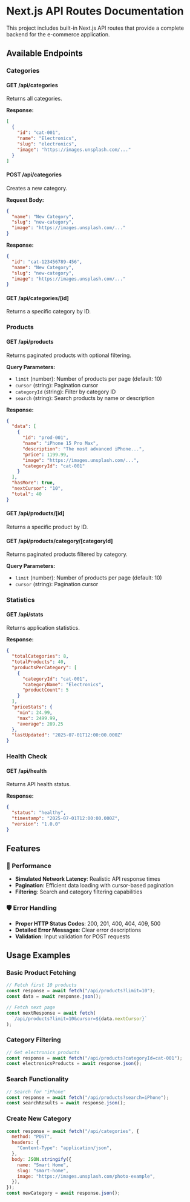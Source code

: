 # Next.js API Routes Documentation

This project includes built-in Next.js API routes that provide a complete backend for the e-commerce application.

## Available Endpoints

### Categories

#### GET /api/categories

Returns all categories.

**Response:**

```json
[
  {
    "id": "cat-001",
    "name": "Electronics",
    "slug": "electronics",
    "image": "https://images.unsplash.com/..."
  }
]
```

#### POST /api/categories

Creates a new category.

**Request Body:**

```json
{
  "name": "New Category",
  "slug": "new-category",
  "image": "https://images.unsplash.com/..."
}
```

**Response:**

```json
{
  "id": "cat-123456789-456",
  "name": "New Category",
  "slug": "new-category",
  "image": "https://images.unsplash.com/..."
}
```

#### GET /api/categories/[id]

Returns a specific category by ID.

### Products

#### GET /api/products

Returns paginated products with optional filtering.

**Query Parameters:**

- `limit` (number): Number of products per page (default: 10)
- `cursor` (string): Pagination cursor
- `categoryId` (string): Filter by category ID
- `search` (string): Search products by name or description

**Response:**

```json
{
  "data": [
    {
      "id": "prod-001",
      "name": "iPhone 15 Pro Max",
      "description": "The most advanced iPhone...",
      "price": 1199.99,
      "image": "https://images.unsplash.com/...",
      "categoryId": "cat-001"
    }
  ],
  "hasMore": true,
  "nextCursor": "10",
  "total": 40
}
```

#### GET /api/products/[id]

Returns a specific product by ID.

#### GET /api/products/category/[categoryId]

Returns paginated products filtered by category.

**Query Parameters:**

- `limit` (number): Number of products per page (default: 10)
- `cursor` (string): Pagination cursor

### Statistics

#### GET /api/stats

Returns application statistics.

**Response:**

```json
{
  "totalCategories": 8,
  "totalProducts": 40,
  "productsPerCategory": [
    {
      "categoryId": "cat-001",
      "categoryName": "Electronics",
      "productCount": 5
    }
  ],
  "priceStats": {
    "min": 24.99,
    "max": 2499.99,
    "average": 289.25
  },
  "lastUpdated": "2025-07-01T12:00:00.000Z"
}
```

### Health Check

#### GET /api/health

Returns API health status.

**Response:**

```json
{
  "status": "healthy",
  "timestamp": "2025-07-01T12:00:00.000Z",
  "version": "1.0.0"
}
```

## Features

### 🚀 Performance

- **Simulated Network Latency**: Realistic API response times
- **Pagination**: Efficient data loading with cursor-based pagination
- **Filtering**: Search and category filtering capabilities

### 🛡️ Error Handling

- **Proper HTTP Status Codes**: 200, 201, 400, 404, 409, 500
- **Detailed Error Messages**: Clear error descriptions
- **Validation**: Input validation for POST requests

## Usage Examples

### Basic Product Fetching

```javascript
// Fetch first 10 products
const response = await fetch("/api/products?limit=10");
const data = await response.json();

// Fetch next page
const nextResponse = await fetch(
  `/api/products?limit=10&cursor=${data.nextCursor}`
);
```

### Category Filtering

```javascript
// Get electronics products
const response = await fetch("/api/products?categoryId=cat-001");
const electronicsProducts = await response.json();
```

### Search Functionality

```javascript
// Search for "iPhone"
const response = await fetch("/api/products?search=iPhone");
const searchResults = await response.json();
```

### Create New Category

```javascript
const response = await fetch("/api/categories", {
  method: "POST",
  headers: {
    "Content-Type": "application/json",
  },
  body: JSON.stringify({
    name: "Smart Home",
    slug: "smart-home",
    image: "https://images.unsplash.com/photo-example",
  }),
});
const newCategory = await response.json();
```
